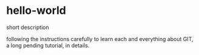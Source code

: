# hello-world
short description

following the instructions carefully to learn each and everything about GIT, a long pending tutorial, in details.
